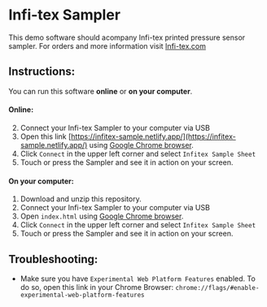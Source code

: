 # Infi-tex Sampler

This demo software should acompany Infi-tex printed pressure sensor sampler. For orders and more information visit [Infi-tex.com](http://www.infi-tex.com/)

## Instructions:
You can run this software **online** or **on your computer**.

#### Online:
2. Connect your Infi-tex Sampler to your computer via USB
3. Open this link [https://infitex-sample.netlify.app/](https://infitex-sample.netlify.app/) using [Google Chrome browser](https://www.google.com/chrome/). 
4. Click ```Connect``` in the upper left corner and select ```Infitex Sample Sheet```
5. Touch or press the Sampler and see it in action on your screen.

#### On your computer:
1. Download and unzip this repository.
2. Connect your Infi-tex Sampler to your computer via USB
3. Open ```index.html``` using [Google Chrome browser](https://www.google.com/chrome/). 
4. Click ```Connect``` in the upper left corner and select ```Infitex Sample Sheet```
5. Touch or press the Sampler and see it in action on your screen.

## Troubleshooting:
- Make sure you have ```Experimental Web Platform Features``` enabled. To do so, open this link in your Chrome Browser: ```chrome://flags/#enable-experimental-web-platform-features```
